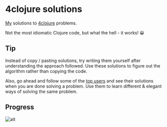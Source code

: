 4clojure solutions
===

[My](http://www.4clojure.com/user/prakhar1989) solutions to [4clojure](http://www.4clojure.com) problems.

Not the most idiomatic Clojure code, but what the hell - it works! :grinning:

## Tip 
Instead of copy / pasting solutions, try writing them yourself after understanding the approach followed. Use these solutions to figure out the algorithm rather than copying the code. 

Also, go ahead and follow some of the [top users](https://www.4clojure.com/users) and see their solutions when you are done solving a problem. Use them to learn different & elegant ways of solving the same problem.

## Progress 

![alt](http://dummyimage.com/150/ffffff/63B132.gif&text=89)
